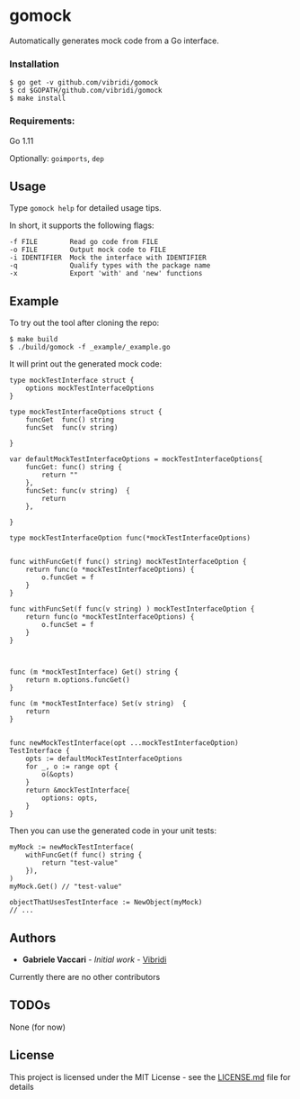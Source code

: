 # gomock

Automatically generates mock code from a Go interface.  


### Installation

    $ go get -v github.com/vibridi/gomock
    $ cd $GOPATH/github.com/vibridi/gomock
    $ make install

### Requirements:
   
Go 1.11

Optionally: `goimports`, `dep`


## Usage

Type `gomock help` for detailed usage tips.

In short, it supports the following flags:

    -f FILE        Read go code from FILE
    -o FILE        Output mock code to FILE
    -i IDENTIFIER  Mock the interface with IDENTIFIER
    -q             Qualify types with the package name
    -x             Export 'with' and 'new' functions
    
## Example

To try out the tool after cloning the repo:

    $ make build
    $ ./build/gomock -f _example/_example.go

It will print out the generated mock code:


```
type mockTestInterface struct {
	options mockTestInterfaceOptions
}

type mockTestInterfaceOptions struct {
	funcGet  func() string
	funcSet  func(v string) 
	
}

var defaultMockTestInterfaceOptions = mockTestInterfaceOptions{
	funcGet: func() string {
		return ""
	},
	funcSet: func(v string)  {
		return 
	},
	
}

type mockTestInterfaceOption func(*mockTestInterfaceOptions)


func withFuncGet(f func() string) mockTestInterfaceOption {
	return func(o *mockTestInterfaceOptions) {
		o.funcGet = f
	}
}

func withFuncSet(f func(v string) ) mockTestInterfaceOption {
	return func(o *mockTestInterfaceOptions) {
		o.funcSet = f
	}
}



func (m *mockTestInterface) Get() string {
	return m.options.funcGet()
}

func (m *mockTestInterface) Set(v string)  {
	return 
}


func newMockTestInterface(opt ...mockTestInterfaceOption) TestInterface {
	opts := defaultMockTestInterfaceOptions
	for _, o := range opt {
		o(&opts)
	}
	return &mockTestInterface{
		options: opts,
	}
}
```

Then you can use the generated code in your unit tests:

```
myMock := newMockTestInterface(
    withFuncGet(f func() string {
        return "test-value"
    }),
)
myMock.Get() // "test-value"

objectThatUsesTestInterface := NewObject(myMock)
// ...

```

## Authors

* **Gabriele Vaccari** - *Initial work* - [Vibridi](https://github.com/vibridi/)

Currently there are no other contributors

## TODOs

None (for now)

## License

This project is licensed under the MIT License - see the [LICENSE.md](LICENSE.md) file for details
